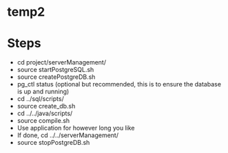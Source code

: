 # temp2

# Steps
- cd project/serverManagement/
- source startPostgreSQL.sh
- source createPostgreDB.sh
- pg_ctl status (optional but recommended, this is to ensure the database is up and running)
- cd ../sql/scripts/
- source create_db.sh
- cd ../../java/scripts/
- source compile.sh
- Use application for however long you like
- If done, cd ../../serverManagement/
- source stopPostgreDB.sh

